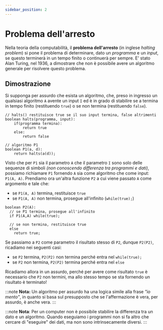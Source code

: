 ```yaml
---
sidebar_position: 2
---
```


# Problema dell'arresto

Nella teoria della computabilità, il **problema dell'arresto** (in inglese _halting problem_) si pone il problema di determinare, dato un _programma_ e un _input_, se questo terminerà in un tempo finito o continuerà per sempre. E' stato Alan Turing, nel 1936, a dimostrare che non è possibile avere un algoritmo generale per risolvere questo problema.

## Dimostrazione

Si supponga per assurdo che esista un algoritmo, che, preso in ingresso un qualsiasi algoritmo `A` avente un input `I` ed è in grado di stabilire se a termina in tempo finito (restituendo `true`) o se non termina (restituendo `false`).

```pseudo
// halts() restituisce true se il suo input termina, false altrimenti
boolean halts(programma, input):
	if(programma termina):
		return true
	else:
		return false

// algoritmo P1
boolean P1(a, d):
    return halts(a(d));
```

Visto che per `P1` sia il parametro `A` che il parametro `I` sono solo delle sequenze di simboli _(non conoscendo differenza tra programmi e dati)_, possiamo richiamare `P1` fornendo `A` sia come algoritmo che come input: `P1(A, A)`. Prendiamo ora un'altra funzione `P2` a cui viene passato `A` come argomento e tale che:

- se `P1(A, A)` termina, restituisce `true`
- se `P1(A, A)` non termina, prosegue all'infinito (`while(true);`)

```pseudo
boolean P2(A):
  // se P1 termina, prosegue all'infinito
  if P1(A,A) while(true);

  // se non termina, restituisce true
  else
	return true;
```

Se passiamo a `P2` come parametro il risultato stesso di `P2`, dunque `P2(P2)`, ricadiamo nei seguenti casi:

- se `P2` termina, `P2(P2)` non termina perché entra nel `while(true);`
- se `P2` non termina, `P2(P2)` termina perché entra nel `else`

Ricadiamo allora in un assurdo, perché per avere come risultato `true` è necessario che `P2` non termini, ma allo stesso tempo se sta fornendo un risultato è terminato!

:::note
**Nota:** Un algoritmo per assurdo ha una logica simile alla frase _"io mento"_, in quanto si basa sul presupposto che se l'affermazione è vera, per assurdo, è anche vera.
:::

:::note
**Nota**: Per un computer non è possibile stabilire la differenza tra un dato e un algoritmo. Quando eseguiamo i programmi non si fa altro che cercare di "eseguire" dei dati, ma non sono intrinsecamente diversi.
:::

